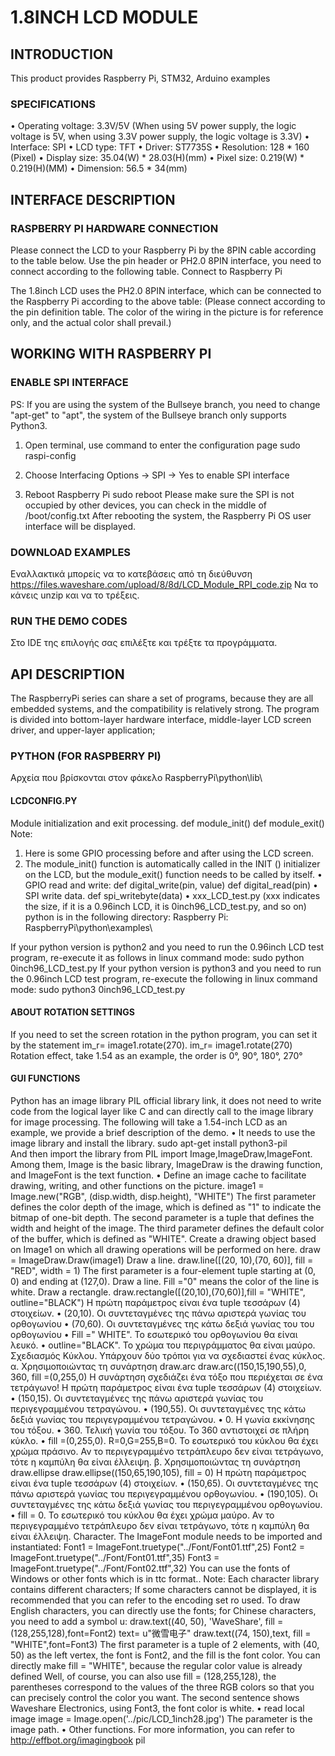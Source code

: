 # 1.8INCH LCD MODULE
 
## INTRODUCTION
This product provides Raspberry Pi, STM32, Arduino examples 

### SPECIFICATIONS
•	Operating voltage: 3.3V/5V (When using 5V power supply, the logic voltage is 5V, when using 3.3V power supply, the logic voltage is 3.3V)
•	Interface: SPI
•	LCD type: TFT
•	Driver: ST7735S
•	Resolution: 128 * 160 (Pixel)
•	Display size: 35.04(W) * 28.03(H)(mm)
•	Pixel size: 0.219(W) * 0.219(H)(MM)
•	Dimension: 56.5 * 34(mm)

## INTERFACE DESCRIPTION

### RASPBERRY PI HARDWARE CONNECTION
Please connect the LCD to your Raspberry Pi by the 8PIN cable according to the table below.
Use the pin header or PH2.0 8PIN interface, you need to connect according to the following table.
Connect to Raspberry Pi
 
The 1.8inch LCD uses the PH2.0 8PIN interface, which can be connected to the Raspberry Pi according to the above table: (Please connect according to the pin definition table. The color of the wiring in the picture is for reference only, and the actual color shall prevail.)
 
## WORKING WITH RASPBERRY PI

### ENABLE SPI INTERFACE
PS: If you are using the system of the Bullseye branch, you need to change "apt-get" to "apt", the system of the Bullseye branch only supports Python3. 
1.	Open terminal, use command to enter the configuration page
sudo raspi-config
2.	Choose Interfacing Options -> SPI -> Yes to enable SPI interface
 
3.	Reboot Raspberry Pi
sudo reboot
Please make sure the SPI is not occupied by other devices, you can check in the middle of /boot/config.txt
After rebooting the system, the Raspberry Pi OS user interface will be displayed. 
 

### DOWNLOAD EXAMPLES
Εναλλακτικά μπορείς να το κατεβάσεις από τη διεύθυνση 
https://files.waveshare.com/upload/8/8d/LCD_Module_RPI_code.zip
Να το κάνεις unzip και να το τρέξεις.

### RUN THE DEMO CODES
Στο IDE της επιλογής σας επιλέξτε και τρέξτε τα προγράμματα.

## API DESCRIPTION
The RaspberryPi series can share a set of programs, because they are all embedded systems, and the compatibility is relatively strong.
The program is divided into bottom-layer hardware interface, middle-layer LCD screen driver, and upper-layer application; 
 
### PYTHON (FOR RASPBERRY PI)

Αρχεία που βρίσκονται στον φάκελο RaspberryPi\python\lib\
 
#### LCDCONFIG.PY
Module initialization and exit processing.
def module_init()
def module_exit()
Note:
1. Here is some GPIO processing before and after using the LCD screen.
2. The module_init() function is automatically called in the INIT () initializer on the LCD, but the module_exit() function needs to be called by itself.
•	GPIO read and write:
def  digital_write(pin, value)
def  digital_read(pin)
•	SPI write data.
def spi_writebyte(data)
•	xxx_LCD_test.py (xxx indicates the size, if it is a 0.96inch LCD, it is 0inch96_LCD_test.py, and so on)
python is in the following directory:
Raspberry Pi: RaspberryPi\python\examples\ 
 
If your python version is python2 and you need to run the 0.96inch LCD test program, re-execute it as follows in linux command mode: 
sudo python 0inch96_LCD_test.py
If your python version is python3 and you need to run the 0.96inch LCD test program, re-execute the following in linux command mode: 
sudo python3 0inch96_LCD_test.py

#### ABOUT ROTATION SETTINGS
If you need to set the screen rotation in the python program, you can set it by the statement im_r= image1.rotate(270). 
im_r= image1.rotate(270)
Rotation effect, take 1.54 as an example, the order is 0°, 90°, 180°, 270°
 
#### GUI FUNCTIONS
Python has an image library PIL official library link, it does not need to write code from the logical layer like C and can directly call to the image library for image processing. The following will take a 1.54-inch LCD as an example, we provide a brief description of the demo. 
•	It needs to use the image library and install the library.
sudo apt-get install python3-pil  
And then import the library
from PIL import Image,ImageDraw,ImageFont.
Among them, Image is the basic library, ImageDraw is the drawing function, and ImageFont is the text function. 
•	Define an image cache to facilitate drawing, writing, and other functions on the picture.
image1 = Image.new("RGB", (disp.width, disp.height), "WHITE")
The first parameter defines the color depth of the image, which is defined as "1" to indicate the bitmap of one-bit depth. The second parameter is a tuple that defines the width and height of the image. The third parameter defines the default color of the buffer, which is defined as "WHITE". 
Create a drawing object based on Image1 on which all drawing operations will be performed on here.
draw = ImageDraw.Draw(image1)
Draw a line.
draw.line([(20, 10),(70, 60)], fill = "RED", width = 1)
The first parameter is a four-element tuple starting at (0, 0) and ending at (127,0). Draw a line. Fill ="0" means the color of the line is white. 
Draw a rectangle.
draw.rectangle([(20,10),(70,60)],fill = "WHITE", outline="BLACK")
Η πρώτη παράμετρος είναι ένα tuple τεσσάρων (4) στοιχείων.
•	(20,10). Οι συντεταγμένες της πάνω αριστερά γωνίας του ορθογωνίου
•	(70,60). Οι συντεταγμένες της κάτω δεξιά γωνίας του του ορθογωνίου
•	Fill =" WHITE". Το εσωτερικό του ορθογωνίου θα είναι λευκό.
•	outline="BLACK". Το χρώμα του περιγράμματος θα είναι μαύρο.
Σχεδιασμός Κύκλου.
Υπάρχουν δύο τρόποι για να σχεδιαστεί ένας κύκλος.
α. Χρησιμοποιώντας τη συνάρτηση draw.arc
draw.arc((150,15,190,55),0, 360, fill =(0,255,0)
Η συνάρτηση σχεδιάζει ένα τόξο που περιέχεται σε ένα τετράγωνο! 
Η πρώτη παράμετρος είναι ένα tuple τεσσάρων (4) στοιχείων.
•	(150,15). Οι συντεταγμένες της πάνω αριστερά γωνίας του περιγεγραμμένου τετραγώνου.
•	(190,55). Οι συντεταγμένες της κάτω δεξιά γωνίας του περιγεγραμμένου τετραγώνου.
•	0. Η γωνία εκκίνησης του τόξου.
•	360. Τελική γωνία του τόξου. Το 360 αντιστοιχεί σε πλήρη κύκλο.
•	fill =(0,255,0). R=0,G=255,B=0. Το εσωτερικό του κύκλου θα έχει χρώμα πράσινο.
Αν το περιγεγραμμένο τετράπλευρο δεν είναι τετράγωνο, τότε η καμπύλη θα είναι έλλειψη.
β. Χρησιμοποιώντας τη συνάρτηση draw.ellipse
draw.ellipse((150,65,190,105), fill = 0)
Η πρώτη παράμετρος είναι ένα tuple τεσσάρων (4) στοιχείων.
•	(150,65). Οι συντεταγμένες της πάνω αριστερά γωνίας του περιγεγραμμένου ορθογωνίου.
•	(190,105). Οι συντεταγμένες της κάτω δεξιά γωνίας του περιγεγραμμένου ορθογωνίου.
•	fill = 0. Το εσωτερικό του κύκλου θα έχει χρώμα μαύρο.
Αν το περιγεγραμμένο τετράπλευρο δεν είναι τετράγωνο, τότε η καμπύλη θα είναι έλλειψη.
Character.
The ImageFont module needs to be imported and instantiated: 
Font1 = ImageFont.truetype("../Font/Font01.ttf",25)
Font2 = ImageFont.truetype("../Font/Font01.ttf",35)
Font3 = ImageFont.truetype("../Font/Font02.ttf",32)
You can use the fonts of Windows or other fonts which is in ttc format..
Note: Each character library contains different characters; If some characters cannot be displayed, it is recommended that you can refer to the encoding set ro used. To draw English characters, you can directly use the fonts; for Chinese characters, you need to add a symbol u: 
draw.text((40, 50), 'WaveShare', fill = (128,255,128),font=Font2)
text= u"微雪电子"
draw.text((74, 150),text, fill = "WHITE",font=Font3)
The first parameter is a tuple of 2 elements, with (40, 50) as the left vertex, the font is Font2, and the fill is the font color. You can directly make fill = "WHITE", because the regular color value is already defined Well, of course, you can also use fill = (128,255,128), the parentheses correspond to the values of the three RGB colors so that you can precisely control the color you want. The second sentence shows Waveshare Electronics, using Font3, the font color is white.
•	read local image
image = Image.open('../pic/LCD_1inch28.jpg')
The parameter is the image path. 
•	Other functions.
For more information, you can refer to http://effbot.org/imagingbook pil 


